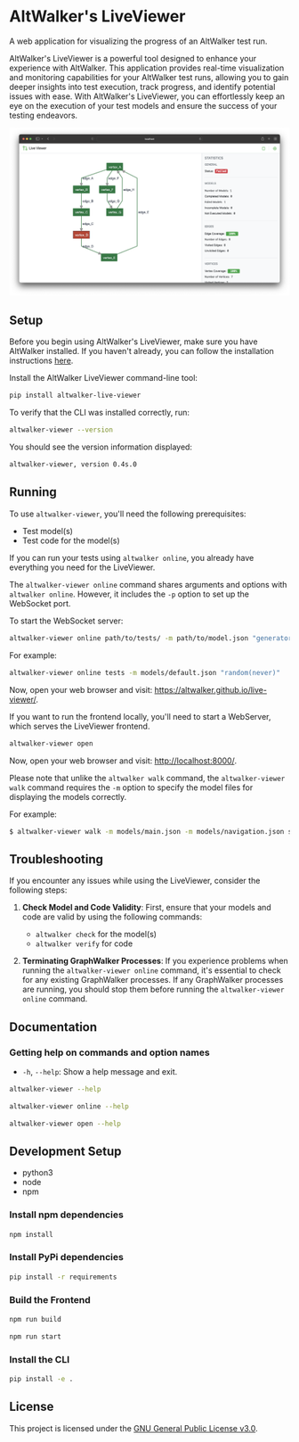 # AltWalker's LiveViewer

A web application for visualizing the progress of an AltWalker test run.

AltWalker's LiveViewer is a powerful tool designed to enhance your experience with AltWalker. This application provides real-time visualization and monitoring capabilities for your AltWalker test runs, allowing you to gain deeper insights into test execution, track progress, and identify potential issues with ease. With AltWalker's LiveViewer, you can effortlessly keep an eye on the execution of
your test models and ensure the success of your testing endeavors.

![Screenshot](https://raw.githubusercontent.com/altwalker/live-viewer/main/img/screenshot.png)

## Setup

Before you begin using AltWalker's LiveViewer, make sure you have AltWalker installed. If you haven't already, you can follow the installation instructions [here](https://altwalker.github.io/altwalker/).

Install the AltWalker LiveViewer command-line tool:

```bash
pip install altwalker-live-viewer
```

To verify that the CLI was installed correctly, run:

```bash
altwalker-viewer --version
```

You should see the version information displayed:

```bash
altwalker-viewer, version 0.4s.0
```

## Running

To use `altwalker-viewer`, you'll need the following prerequisites:

* Test model(s)
* Test code for the model(s)

If you can run your tests using `altwalker online`, you already have everything you need for the LiveViewer.

The `altwalker-viewer online` command shares arguments and options with `altwalker online`. However, it includes the `-p` option to set up the WebSocket port.

To start the WebSocket server:

```bash
altwalker-viewer online path/to/tests/ -m path/to/model.json "generator(stop_condition)" -x [python|dotnet]
```

For example:

```bash
altwalker-viewer online tests -m models/default.json "random(never)"
```

Now, open your web browser and visit: <https://altwalker.github.io/live-viewer/>.

If you want to run the frontend locally, you'll need to start a WebServer, which serves the LiveViewer frontend.

```bash
altwalker-viewer open
```

Now, open your web browser and visit: <http://localhost:8000/>.

Please note that unlike the `altwalker walk` command, the `altwalker-viewer walk` command requires the `-m` option to specify the model files for displaying the models correctly.

For example:

```bash
$ altwalker-viewer walk -m models/main.json -m models/navigation.json steps.json
```

## Troubleshooting

If you encounter any issues while using the LiveViewer, consider the following steps:

1. **Check Model and Code Validity**: First, ensure that your models and code are valid by using the following commands:

    * `altwalker check` for the model(s)
    * `altwalker verify` for code

1. **Terminating GraphWalker Processes**: If you experience problems when running the `altwalker-viewer online` command, it's essential to check for any existing GraphWalker processes. If any GraphWalker processes are running, you should stop them before running the `altwalker-viewer online` command.

## Documentation

### Getting help on commands and option names

* `-h`, `--help`: Show a help message and exit.

```bash
altwalker-viewer --help
```

```bash
altwalker-viewer online --help
```

```bash
altwalker-viewer open --help
```

## Development Setup

* python3
* node
* npm

### Install npm dependencies

```bash
npm install
```

### Install PyPi dependencies

```bash
pip install -r requirements
```

### Build the Frontend

```bash
npm run build
```

```bash
npm run start
```

### Install the CLI

```bash
pip install -e .
```

## License

This project is licensed under the [GNU General Public License v3.0](https://github.com/altwalker/live-viewer/blob/main/LICENSE).
